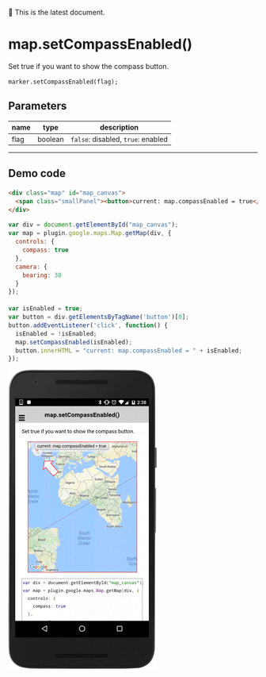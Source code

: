 :green_heart: This is the latest document.

# map.setCompassEnabled()

Set true if you want to show the compass button.

```
marker.setCompassEnabled(flag);
```

## Parameters

name           | type     | description
---------------|----------|---------------------------------------
flag           | boolean  | `false`: disabled, `true`: enabled
------------------------------------------------------------------

## Demo code


```html
<div class="map" id="map_canvas">
  <span class="smallPanel"><button>current: map.compassEnabled = true</button></span>
</div>
```

```js
var div = document.getElementById("map_canvas");
var map = plugin.google.maps.Map.getMap(div, {
  controls: {
    compass: true
  },
  camera: {
    bearing: 30
  }
});

var isEnabled = true;
var button = div.getElementsByTagName('button')[0];
button.addEventListener('click', function() {
  isEnabled = !isEnabled;
  map.setCompassEnabled(isEnabled);
  button.innerHTML = "current: map.compassEnabled = " + isEnabled;
});

```

![](image.gif)
